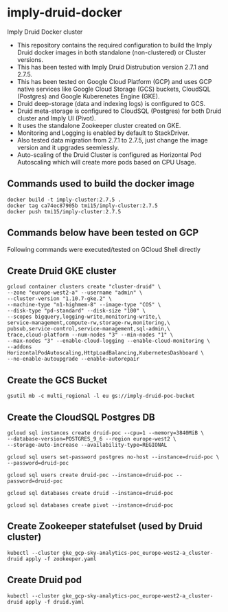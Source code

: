 # imply-druid-docker
Imply Druid Docker cluster

- This repository contains the required configuration to build the Imply Druid docker images in both standalone (non-clustered) or Cluster versions.
- This has been tested with Imply Druid Distrubution version 2.7.1 and 2.7.5.
- This has been tested on Google Cloud Platform (GCP) and uses GCP native services like Google Cloud Storage (GCS) buckets, CloudSQL (Postgres) and Google Kuberenetes Engine (GKE).
- Druid deep-storage (data and indexing logs) is configured to GCS.
- Druid meta-storage is configured to CloudSQL (Postgres) for both Druid cluster and Imply UI (Pivot).
- It uses the standalone Zookeeper cluster created on GKE.
- Monitoring and Logging is enabled by default to StackDriver.
- Also tested data migration from 2.7.1 to 2.7.5, just change the image version and it upgrades seemlessly.
- Auto-scaling of the Druid Cluster is configured as Horizontal Pod Autoscaling which will create more pods based on CPU Usage.


## Commands used to build the docker image
```
docker build -t imply-cluster:2.7.5 .
docker tag ca74ec87905b tmi15/imply-cluster:2.7.5
docker push tmi15/imply-cluster:2.7.5
```

## Commands below have been tested on GCP
Following commands were executed/tested on GCloud Shell directly


## Create Druid GKE cluster
```
gcloud container clusters create "cluster-druid" \
--zone "europe-west2-a" --username "admin" \
--cluster-version "1.10.7-gke.2" \
--machine-type "n1-highmem-8" --image-type "COS" \
--disk-type "pd-standard" --disk-size "100" \
--scopes bigquery,logging-write,monitoring-write,\
service-management,compute-rw,storage-rw,monitoring,\
pubsub,service-control,service-management,sql-admin,\
trace,cloud-platform --num-nodes "3" --min-nodes "1" \
--max-nodes "3" --enable-cloud-logging --enable-cloud-monitoring \
--addons HorizontalPodAutoscaling,HttpLoadBalancing,KubernetesDashboard \
--no-enable-autoupgrade --enable-autorepair
```

## Create the GCS Bucket
```
gsutil mb -c multi_regional -l eu gs://imply-druid-poc-bucket
```

## Create the CloudSQL Postgres DB
```
gcloud sql instances create druid-poc --cpu=1 --memory=3840MiB \
--database-version=POSTGRES_9_6 --region europe-west2 \
--storage-auto-increase --availability-type=REGIONAL

gcloud sql users set-password postgres no-host --instance=druid-poc \
--password=druid-poc

gcloud sql users create druid-poc --instance=druid-poc --password=druid-poc

gcloud sql databases create druid --instance=druid-poc

gcloud sql databases create pivot --instance=druid-poc

```

## Create Zookeeper statefulset (used by Druid cluster)
```
kubectl --cluster gke_gcp-sky-analytics-poc_europe-west2-a_cluster-druid apply -f zookeeper.yaml
```

## Create Druid pod
```
kubectl --cluster gke_gcp-sky-analytics-poc_europe-west2-a_cluster-druid apply -f druid.yaml
```

